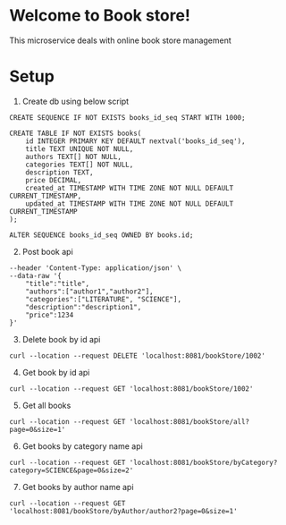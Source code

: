 # Welcome to Book store!
This microservice deals with online book store management

# Setup

1. Create db using below script
```
CREATE SEQUENCE IF NOT EXISTS books_id_seq START WITH 1000;

CREATE TABLE IF NOT EXISTS books(
    id INTEGER PRIMARY KEY DEFAULT nextval('books_id_seq'),
    title TEXT UNIQUE NOT NULL,
    authors TEXT[] NOT NULL,
    categories TEXT[] NOT NULL,
    description TEXT,
    price DECIMAL,
    created_at TIMESTAMP WITH TIME ZONE NOT NULL DEFAULT CURRENT_TIMESTAMP,
    updated_at TIMESTAMP WITH TIME ZONE NOT NULL DEFAULT CURRENT_TIMESTAMP
);

ALTER SEQUENCE books_id_seq OWNED BY books.id;
```

2. Post book api

```curl --location --request POST 'localhost:8081/bookStore/' \
--header 'Content-Type: application/json' \
--data-raw '{
    "title":"title",
    "authors":["author1","author2"],
    "categories":["LITERATURE", "SCIENCE"],
    "description":"description1",
    "price":1234
}' 
```
 3. Delete book by id api

```
curl --location --request DELETE 'localhost:8081/bookStore/1002'
 ```

4. Get book by id api
```
curl --location --request GET 'localhost:8081/bookStore/1002'
```

5. Get all books 
```
curl --location --request GET 'localhost:8081/bookStore/all?page=0&size=1'
```

6. Get books by category name api
```
curl --location --request GET 'localhost:8081/bookStore/byCategory?category=SCIENCE&page=0&size=2'
```

7. Get books by author name api
```
curl --location --request GET 'localhost:8081/bookStore/byAuthor/author2?page=0&size=1'
```

